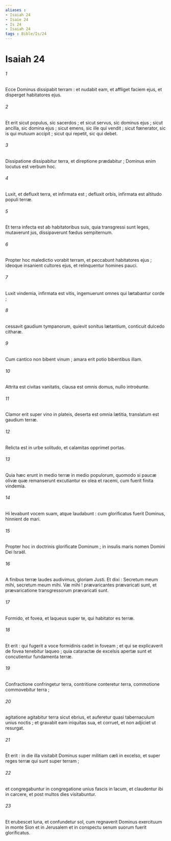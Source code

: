 ```yaml
---
aliases : 
- Isaiah 24
- Isaïe 24
- Is 24
- Isaiah 24
tags : Bible/Is/24
---
```


# Isaiah 24

###### 1
Ecce Dominus dissipabit terram : et nudabit eam, et affliget faciem ejus, et disperget habitatores ejus.
###### 2
Et erit sicut populus, sic sacerdos ; et sicut servus, sic dominus ejus ; sicut ancilla, sic domina ejus ; sicut emens, sic ille qui vendit ; sicut fœnerator, sic is qui mutuum accipit ; sicut qui repetit, sic qui debet.
###### 3
Dissipatione dissipabitur terra, et direptione prædabitur ; Dominus enim locutus est verbum hoc.
###### 4
Luxit, et defluxit terra, et infirmata est ; defluxit orbis, infirmata est altitudo populi terræ.
###### 5
Et terra infecta est ab habitatoribus suis, quia transgressi sunt leges, mutaverunt jus, dissipaverunt fœdus sempiternum.
###### 6
Propter hoc maledictio vorabit terram, et peccabunt habitatores ejus ; ideoque insanient cultores ejus, et relinquentur homines pauci.
###### 7
Luxit vindemia, infirmata est vitis, ingemuerunt omnes qui lætabantur corde ;
###### 8
cessavit gaudium tympanorum, quievit sonitus lætantium, conticuit dulcedo citharæ.
###### 9
Cum cantico non bibent vinum ; amara erit potio bibentibus illam.
###### 10
Attrita est civitas vanitatis, clausa est omnis domus, nullo introëunte.
###### 11
Clamor erit super vino in plateis, deserta est omnia lætitia, translatum est gaudium terræ.
###### 12
Relicta est in urbe solitudo, et calamitas opprimet portas.
###### 13
Quia hæc erunt in medio terræ in medio populorum, quomodo si paucæ olivæ quæ remanserunt excutiantur ex olea et racemi, cum fuerit finita vindemia.
###### 14
Hi levabunt vocem suam, atque laudabunt : cum glorificatus fuerit Dominus, hinnient de mari.
###### 15
Propter hoc in doctrinis glorificate Dominum ; in insulis maris nomen Domini Dei Israël.
###### 16
A finibus terræ laudes audivimus, gloriam Justi. Et dixi : Secretum meum mihi, secretum meum mihi. Væ mihi ! prævaricantes prævaricati sunt, et prævaricatione transgressorum prævaricati sunt.
###### 17
Formido, et fovea, et laqueus super te, qui habitator es terræ.
###### 18
Et erit : qui fugerit a voce formidinis cadet in foveam ; et qui se explicaverit de fovea tenebitur laqueo ; quia cataractæ de excelsis apertæ sunt et concutientur fundamenta terræ.
###### 19
Confractione confringetur terra, contritione conteretur terra, commotione commovebitur terra ;
###### 20
agitatione agitabitur terra sicut ebrius, et auferetur quasi tabernaculum unius noctis ; et gravabit eam iniquitas sua, et corruet, et non adjiciet ut resurgat.
###### 21
Et erit : in die illa visitabit Dominus super militiam cæli in excelso, et super reges terræ qui sunt super terram ;
###### 22
et congregabuntur in congregatione unius fascis in lacum, et claudentur ibi in carcere, et post multos dies visitabuntur.
###### 23
Et erubescet luna, et confundetur sol, cum regnaverit Dominus exercituum in monte Sion et in Jerusalem et in conspectu senum suorum fuerit glorificatus.
